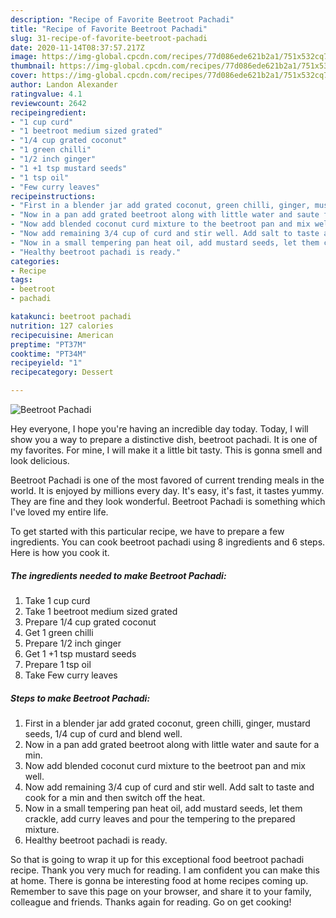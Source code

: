 ```yaml
---
description: "Recipe of Favorite Beetroot Pachadi"
title: "Recipe of Favorite Beetroot Pachadi"
slug: 31-recipe-of-favorite-beetroot-pachadi
date: 2020-11-14T08:37:57.217Z
image: https://img-global.cpcdn.com/recipes/77d086ede621b2a1/751x532cq70/beetroot-pachadi-recipe-main-photo.jpg
thumbnail: https://img-global.cpcdn.com/recipes/77d086ede621b2a1/751x532cq70/beetroot-pachadi-recipe-main-photo.jpg
cover: https://img-global.cpcdn.com/recipes/77d086ede621b2a1/751x532cq70/beetroot-pachadi-recipe-main-photo.jpg
author: Landon Alexander
ratingvalue: 4.1
reviewcount: 2642
recipeingredient:
- "1 cup curd"
- "1 beetroot medium sized grated"
- "1/4 cup grated coconut"
- "1 green chilli"
- "1/2 inch ginger"
- "1 +1 tsp mustard seeds"
- "1 tsp oil"
- "Few curry leaves"
recipeinstructions:
- "First in a blender jar add grated coconut, green chilli, ginger, mustard seeds, 1/4 cup of curd and blend well."
- "Now in a pan add grated beetroot along with little water and saute for a min."
- "Now add blended coconut curd mixture to the beetroot pan and mix well."
- "Now add remaining 3/4 cup of curd and stir well. Add salt to taste and cook for a min and then switch off the heat."
- "Now in a small tempering pan heat oil, add mustard seeds, let them crackle, add curry leaves and pour the tempering to the prepared mixture."
- "Healthy beetroot pachadi is ready."
categories:
- Recipe
tags:
- beetroot
- pachadi

katakunci: beetroot pachadi 
nutrition: 127 calories
recipecuisine: American
preptime: "PT37M"
cooktime: "PT34M"
recipeyield: "1"
recipecategory: Dessert

---
```



![Beetroot Pachadi](https://img-global.cpcdn.com/recipes/77d086ede621b2a1/751x532cq70/beetroot-pachadi-recipe-main-photo.jpg)

Hey everyone, I hope you're having an incredible day today. Today, I will show you a way to prepare a distinctive dish, beetroot pachadi. It is one of my favorites. For mine, I will make it a little bit tasty. This is gonna smell and look delicious.

Beetroot Pachadi is one of the most favored of current trending meals in the world. It is enjoyed by millions every day. It's easy, it's fast, it tastes yummy. They are fine and they look wonderful. Beetroot Pachadi is something which I've loved my entire life.




To get started with this particular recipe, we have to prepare a few ingredients. You can cook beetroot pachadi using 8 ingredients and 6 steps. Here is how you cook it.

<!--inarticleads1-->

##### The ingredients needed to make Beetroot Pachadi:

1. Take 1 cup curd
1. Take 1 beetroot medium sized grated
1. Prepare 1/4 cup grated coconut
1. Get 1 green chilli
1. Prepare 1/2 inch ginger
1. Get 1 +1 tsp mustard seeds
1. Prepare 1 tsp oil
1. Take Few curry leaves




<!--inarticleads2-->

##### Steps to make Beetroot Pachadi:

1. First in a blender jar add grated coconut, green chilli, ginger, mustard seeds, 1/4 cup of curd and blend well.
1. Now in a pan add grated beetroot along with little water and saute for a min.
1. Now add blended coconut curd mixture to the beetroot pan and mix well.
1. Now add remaining 3/4 cup of curd and stir well. Add salt to taste and cook for a min and then switch off the heat.
1. Now in a small tempering pan heat oil, add mustard seeds, let them crackle, add curry leaves and pour the tempering to the prepared mixture.
1. Healthy beetroot pachadi is ready.




So that is going to wrap it up for this exceptional food beetroot pachadi recipe. Thank you very much for reading. I am confident you can make this at home. There is gonna be interesting food at home recipes coming up. Remember to save this page on your browser, and share it to your family, colleague and friends. Thanks again for reading. Go on get cooking!
